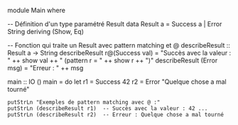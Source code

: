 module Main where

-- Définition d'un type paramétré Result
data Result a
    = Success a
    | Error String
    deriving (Show, Eq)

-- Fonction qui traite un Result avec pattern matching et @
describeResult :: Result a -> String
describeResult r@(Success val) = "Succès avec la valeur : " ++ show val ++ " (pattern r = " ++ show r ++ ")"
describeResult (Error msg)      = "Erreur : " ++ msg

main :: IO ()
main = do
    let r1 = Success 42
        r2 = Error "Quelque chose a mal tourné"
    
    putStrLn "Exemples de pattern matching avec @ :"
    putStrLn (describeResult r1)  -- Succès avec la valeur : 42 ...
    putStrLn (describeResult r2)  -- Erreur : Quelque chose a mal tourné
